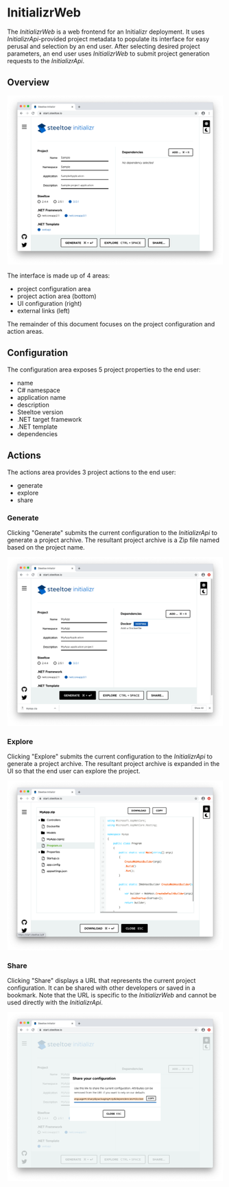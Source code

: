 # InitializrWeb

The _InitializrWeb_ is a web frontend for an Initializr deployment.
It uses _InitializrApi_-provided project metadata to populate its interface for easy perusal and selection by an end user.
After selecting desired project parameters, an end user uses _InitializrWeb_ to submit project generation requests to the _InitializrApi_.

## Overview

![Steeltoe Initializr](./images/default.png)

The interface is made up of 4 areas:
* project configuration area
* project action area (bottom)
* UI configuration (right)
* external links (left)

The remainder of this document focuses on the project configuration and action areas.

## Configuration

The configuration area exposes 5 project properties to the end user:

* name
* C# namespace
* application name
* description
* Steeltoe version
* .NET target framework
* .NET template
* dependencies

## Actions

The actions area provides 3 project actions to the end user:

* generate
* explore
* share

### Generate

Clicking "Generate" submits the current configuration to the _InitializrApi_ to generate a project archive.
The resultant project archive is a Zip file named based on the project name.

![Steeltoe Initializr generate](images/generate.png)

### Explore

Clicking "Explore" submits the current configuration to the _InitializrApi_ to generate a project archive.
The resultant project archive is expanded in the UI so that the end user can explore the project.

![Steeltoe Initializr explore](images/explore.png)

### Share

Clicking "Share" displays a URL that represents the current project configuration.
It can be shared with other developers or saved in a bookmark.
Note that the URL is specific to the _InitializrWeb_ and cannot be used directly with the _InitializrApi_.

![Steeltoe Initializr share](images/share.png)
